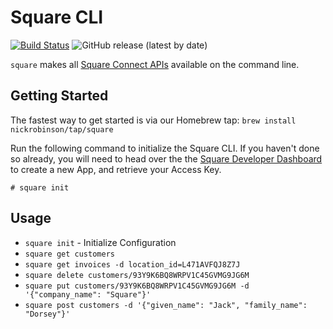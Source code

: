 # Square CLI 
[![Build Status](https://travis-ci.com/nickrobinson/square-cli.svg?token=mYDTz49qs6zeiYaoGsHS&branch=master)](https://travis-ci.com/nickrobinson/square-cli)
![GitHub release (latest by date)](https://img.shields.io/github/v/release/nickrobinson/square-cli)

`square` makes all [Square Connect APIs](https://developer.squareup.com/explorer) available on the command line.

## Getting Started

The fastest way to get started is via our Homebrew tap:
`brew install nickrobinson/tap/square`

Run the following command to initialize the Square CLI. If you haven't done so already, you will need to head over the the [Square Developer Dashboard](https://developer.squareup.com/apps/) to create a new App, and retrieve your Access Key.

`# square init`

## Usage

- `square init` - Initialize Configuration
- `square get customers`
- `square get invoices -d location_id=L471AVFQJ8Z7J`
- `square delete customers/93Y9K6BQ8WRPV1C45GVMG9JG6M`
- `square put customers/93Y9K6BQ8WRPV1C45GVMG9JG6M -d '{"company_name": "Square"}'`
- `square post customers -d '{"given_name": "Jack", "family_name": "Dorsey"}'`
